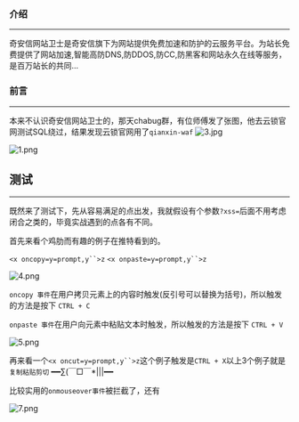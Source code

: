 ### 介绍
- - -
奇安信网站卫士是奇安信旗下为网站提供免费加速和防护的云服务平台。为站长免费提供了网站加速,智能高防DNS,防DDOS,防CC,防黑客和网站永久在线等服务，是百万站长的共同...

### 前言
- - -
本来不认识奇安信网站卫士的，那天chabug群，有位师傅发了张图，他去云锁官网测试SQL绕过，结果发现云锁官网用了`qianxin-waf`
![3.jpg](https://ae01.alicdn.com/kf/H68e5c883f9dc410daf4169a869d192f6Y.jpg)

![1.png](https://ae01.alicdn.com/kf/Hae1a6b931c164611ac860e308dd5e44dQ.png)

## 测试
- - -
既然来了测试下，先从容易满足的点出发，我就假设有个参数`?xss=`后面不用考虑闭合之类的，毕竟实战遇到的点各有不同。

首先来看个鸡肋而有趣的例子在推特看到的。

`<x oncopy=y=prompt,y``>z` `<x onpaste=y=prompt,y``>z`

![4.png](https://ae01.alicdn.com/kf/U64ba93f45194444b8dd25e8906db9238l.png)

`oncopy 事件`在用户拷贝元素上的内容时触发(反引号可以替换为括号)，所以触发的方法是按下 `CTRL + C`

`onpaste 事件`在用户向元素中粘贴文本时触发，所以触发的方法是按下 `CTRL + V`

![5.png](https://ae01.alicdn.com/kf/U126f5615b33d43caab65c5f42051f03bk.png)

再来看一个`<x oncut=y=prompt,y``>z`这个例子触发是`CTRL + X`以上3个例子就是`复制粘贴剪切` ━━∑(￣□￣*|||━━

比较实用的`onmouseover事件`被拦截了，还有

![7.png](https://ae01.alicdn.com/kf/Uafa9f3e5e9654b3cb61d886f8c70b7afU.png)
